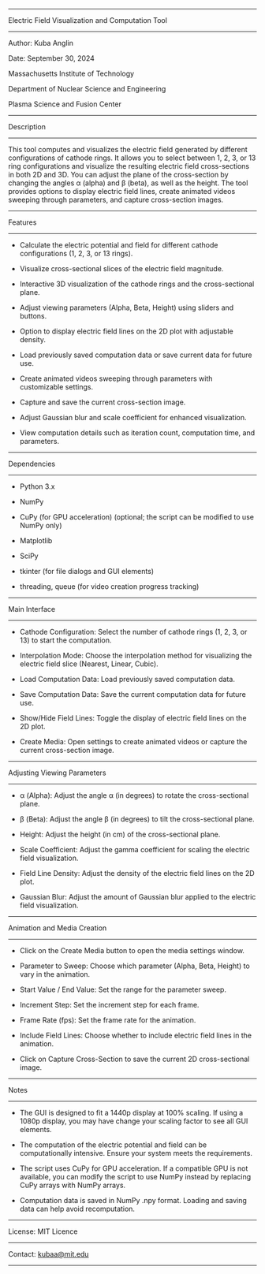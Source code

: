 --------------------------------------------------

Electric Field Visualization and Computation Tool

--------------------------------------------------

Author: Kuba Anglin

Date: September 30, 2024

Massachusetts Institute of Technology

Department of Nuclear Science and Engineering

Plasma Science and Fusion Center

--------------------------------------------------

Description

--------------------------------------------------

This tool computes and visualizes the electric field generated by different configurations of cathode rings.
It allows you to select between 1, 2, 3, or 13 ring configurations and visualize the resulting electric field cross-sections in both 2D and 3D.
You can adjust the plane of the cross-section by changing the angles α (alpha) and β (beta), as well as the height.
The tool provides options to display electric field lines, create animated videos sweeping through parameters, and capture cross-section images.

--------------------------------------------------

Features

--------------------------------------------------

- Calculate the electric potential and field for different cathode configurations (1, 2, 3, or 13 rings).

- Visualize cross-sectional slices of the electric field magnitude.

- Interactive 3D visualization of the cathode rings and the cross-sectional plane.

- Adjust viewing parameters (Alpha, Beta, Height) using sliders and buttons.

- Option to display electric field lines on the 2D plot with adjustable density.

- Load previously saved computation data or save current data for future use.

- Create animated videos sweeping through parameters with customizable settings.

- Capture and save the current cross-section image.

- Adjust Gaussian blur and scale coefficient for enhanced visualization.

- View computation details such as iteration count, computation time, and parameters.

--------------------------------------------------

Dependencies

--------------------------------------------------

- Python 3.x

- NumPy

- CuPy (for GPU acceleration) (optional; the script can be modified to use NumPy only)

- Matplotlib

- SciPy

- tkinter (for file dialogs and GUI elements)

- threading, queue (for video creation progress tracking)

--------------------------------------------------

Main Interface

--------------------------------------------------

- Cathode Configuration: Select the number of cathode rings (1, 2, 3, or 13) to start the computation.

- Interpolation Mode: Choose the interpolation method for visualizing the electric field slice (Nearest, Linear, Cubic).

- Load Computation Data: Load previously saved computation data.

- Save Computation Data: Save the current computation data for future use.

- Show/Hide Field Lines: Toggle the display of electric field lines on the 2D plot.

- Create Media: Open settings to create animated videos or capture the current cross-section image.

--------------------------------------------------

Adjusting Viewing Parameters

--------------------------------------------------

- α (Alpha): Adjust the angle α (in degrees) to rotate the cross-sectional plane.

- β (Beta): Adjust the angle β (in degrees) to tilt the cross-sectional plane.

- Height: Adjust the height (in cm) of the cross-sectional plane.

- Scale Coefficient: Adjust the gamma coefficient for scaling the electric field visualization.

- Field Line Density: Adjust the density of the electric field lines on the 2D plot.

- Gaussian Blur: Adjust the amount of Gaussian blur applied to the electric field visualization.

--------------------------------------------------

Animation and Media Creation

--------------------------------------------------

- Click on the Create Media button to open the media settings window.
  
- Parameter to Sweep: Choose which parameter (Alpha, Beta, Height) to vary in the animation.
  
- Start Value / End Value: Set the range for the parameter sweep.
  
- Increment Step: Set the increment step for each frame.
  
- Frame Rate (fps): Set the frame rate for the animation.
  
- Include Field Lines: Choose whether to include electric field lines in the animation.

- Click on Capture Cross-Section to save the current 2D cross-sectional image.

--------------------------------------------------

Notes

--------------------------------------------------

- The GUI is designed to fit a 1440p display at 100% scaling. If using a 1080p display, you may have change your scaling factor to see all GUI elements.

- The computation of the electric potential and field can be computationally intensive. Ensure your system meets the requirements.

- The script uses CuPy for GPU acceleration. If a compatible GPU is not available, you can modify the script to use NumPy instead by replacing CuPy arrays with NumPy arrays.

- Computation data is saved in NumPy .npy format. Loading and saving data can help avoid recomputation.

--------------------------------------------------

License: MIT Licence

--------------------------------------------------

Contact: kubaa@mit.edu

--------------------------------------------------
